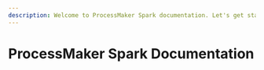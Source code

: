 ```yaml
---
description: Welcome to ProcessMaker Spark documentation. Let's get started.
---
```


# ProcessMaker Spark Documentation

